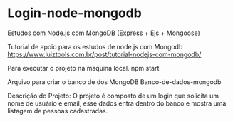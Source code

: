 # Login-node-mongodb
Estudos com Node.js com MongoDB (Express + Ejs + Mongoose)

Tutorial de apoio para os estudos de node.js com Mongodb
https://www.luiztools.com.br/post/tutorial-nodejs-com-mongodb/

Para executar o projeto na maquina local.
npm start

Arquivo para criar o banco de dos MongoDB
Banco-de-dados-mongodb

Descrição do Projeto:
O projeto é composto de um login que solicita um nome de usuário e email, esse dados entra dentro do banco e mostra uma listagem de pessoas cadastradas.

